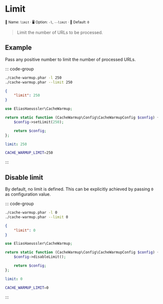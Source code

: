 # Limit <Badge type="tip" text="0.1.0+" />

<small>📝 Name: `limit` &middot; 🖥️ Option: `-l`, `--limit` &middot; 🐝 Default: `0`</small>

> Limit the number of URLs to be processed.

## Example

Pass any positive number to limit the number of processed URLs.

::: code-group

```bash [CLI]
./cache-warmup.phar -l 250
./cache-warmup.phar --limit 250
```

```json [JSON]
{
    "limit": 250
}
```

```php [PHP]
use EliasHaeussler\CacheWarmup;

return static function (CacheWarmup\Config\CacheWarmupConfig $config) {
    $config->setLimit(250);

    return $config;
};
```

```yaml [YAML]
limit: 250
```

```bash [.env]
CACHE_WARMUP_LIMIT=250
```

:::

## Disable limit

By default, no limit is defined. This can be explicitly achieved by
passing `0` as configuration value.

::: code-group

```bash [CLI]
./cache-warmup.phar -l 0
./cache-warmup.phar --limit 0
```

```json [JSON]
{
    "limit": 0
}
```

```php [PHP]
use EliasHaeussler\CacheWarmup;

return static function (CacheWarmup\Config\CacheWarmupConfig $config) {
    $config->disableLimit();

    return $config;
};
```

```yaml [YAML]
limit: 0
```

```bash [.env]
CACHE_WARMUP_LIMIT=0
```

:::
